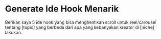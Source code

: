# Generate Ide Hook Menarik
Berikan saya 5 ide hook yang bisa menghentikan scroll untuk reel/carousel tentang [topic] yang berbeda dari apa yang kebanyakan kreator di [niche] lakukan.
